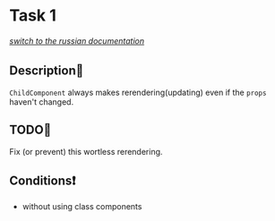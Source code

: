 # Task 1

###### [switch to the russian documentation](./README.ru.md)

## Description📌

`ChildComponent` always makes rerendering(updating) even if the `props` haven't changed.

## TODO📝

Fix (or prevent) this wortless rerendering.

## Conditions❗️

 * without using class components
